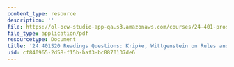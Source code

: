 ```yaml
---
content_type: resource
description: ''
file: https://ol-ocw-studio-app-qa.s3.amazonaws.com/courses/24-401-proseminar-in-philosophy-ii-spring-2020/cf8409652d58f15bbaf3bc8870137de6_MIT24_401S20_Questions1.pdf
file_type: application/pdf
resourcetype: Document
title: '24.401S20 Readings Questions: Kripke, Wittgenstein on Rules and Private Language'
uid: cf840965-2d58-f15b-baf3-bc8870137de6
---
```

